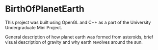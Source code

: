 # BirthOfPlanetEarth

This project was built using OpenGL and C++ as a part of the University Undergraduate Mini Project.

General description of how planet earth was formed from asteroids, brief visual description of gravity and why earth revolves around the sun.
